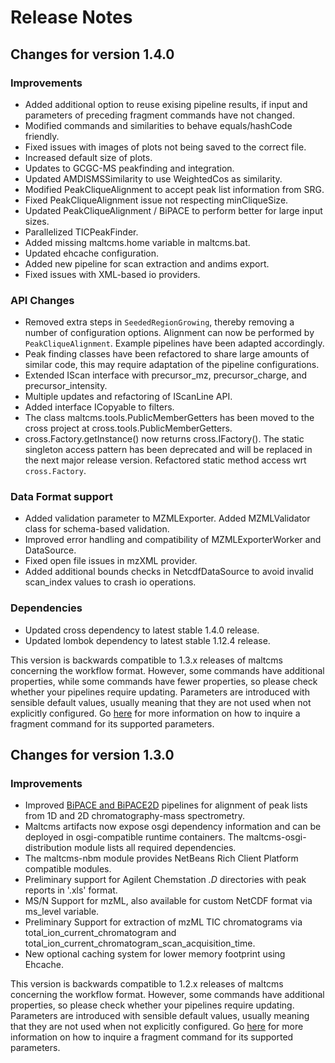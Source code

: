 # Release Notes

## Changes for version 1.4.0
### Improvements
* Added additional option to reuse exising pipeline results, if input and parameters of preceding fragment commands have not changed.
* Modified commands and similarities to behave equals/hashCode friendly.
* Fixed issues with images of plots not being saved to the correct file.
* Increased default size of plots.
* Updates to GCGC-MS peakfinding and integration.
* Updated AMDISMSSimilarity to use WeightedCos as similarity.
* Modified PeakCliqueAlignment to accept peak list information from SRG.
* Fixed PeakCliqueAlignment issue not respecting minCliqueSize. 
* Updated PeakCliqueAlignment / BiPACE to perform better for large input sizes.
* Parallelized TICPeakFinder.
* Added missing maltcms.home variable in maltcms.bat. 
* Updated ehcache configuration.
* Added new pipeline for scan extraction and andims export. 
* Fixed issues with XML-based io providers.

### API Changes
* Removed extra steps in `SeededRegionGrowing`, thereby removing a number of configuration options. Alignment can now be performed by `PeakCliqueAlignment`. Example pipelines have been adapted accordingly.
* Peak finding classes have been refactored to share large amounts of similar code, this may require adaptation of the pipeline configurations.
* Extended IScan interface with precursor_mz, precursor_charge, and precursor_intensity. 
* Multiple updates and refactoring of IScanLine API. 
* Added interface ICopyable to filters.
* The class maltcms.tools.PublicMemberGetters has been moved to the cross project at cross.tools.PublicMemberGetters.
* cross.Factory.getInstance() now returns cross.IFactory(). The static singleton access pattern has been deprecated and will be replaced in the next major release version. Refactored static method access wrt `cross.Factory`.

### Data Format support
* Added validation parameter to MZMLExporter. Added MZMLValidator class for schema-based validation.
* Improved error handling and compatibility of MZMLExporterWorker and DataSource.
* Fixed open file issues in mzXML provider.
* Added additional bounds checks in NetcdfDataSource to avoid invalid scan_index values to crash io operations.

### Dependencies

* Updated cross dependency to latest stable 1.4.0 release. 
* Updated lombok dependency to latest stable 1.12.4 release. 
 
This version is backwards compatible to 1.3.x releases of maltcms concerning the workflow format. However, some commands have additional properties, while some commands have fewer properties, so please check whether your pipelines require updating. Parameters are introduced with sensible default values, usually meaning that they are not used when not explicitly configured. Go [here](./documentation/fragmentCommands.html) for more information on how to inquire a fragment command for its supported parameters.

## Changes for version 1.3.0

### Improvements

* Improved [BiPACE and BiPACE2D](./documentation/bipace2d.html) pipelines for alignment of peak lists from 1D and 2D chromatography-mass spectrometry.
* Maltcms artifacts now expose osgi dependency information and can be deployed 
in osgi-compatible runtime containers. The maltcms-osgi-distribution module lists all required 
dependencies.
* The maltcms-nbm module provides NetBeans Rich Client Platform compatible modules.
* Preliminary support for Agilent Chemstation _.D_ directories with peak reports in '.xls' format.
* MS/N Support for mzML, also available for custom NetCDF format via ms_level variable.
* Preliminary Support for extraction of mzML TIC chromatograms via total_ion_current_chromatogram and total_ion_current_chromatogram_scan_acquisition_time.
* New optional caching system for lower memory footprint using Ehcache.

This version is backwards compatible to 1.2.x releases of maltcms concerning the workflow format. However, some commands have additional properties, so please check whether your pipelines require updating. Parameters are introduced with sensible default values, usually meaning that they are not used when not explicitly configured. Go [here](./documentation/fragmentCommands.html) for more information on how to inquire a fragment command for its supported parameters. 

